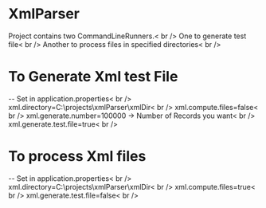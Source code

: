 # XmlParser
Project contains two CommandLineRunners.< br /> 
One to generate test file< br /> 
Another to process files in specified directories< br /> 

# To Generate Xml test File
-- Set in application.properties< br /> 
xml.directory=C:\\projects\\xmlParser\\xmlDir< br /> 
xml.compute.files=false< br /> 
xml.generate.number=100000  -> Number of Records you want< br /> 
xml.generate.test.file=true< br /> 

# To process Xml files
-- Set in application.properties< br /> 
xml.directory=C:\\projects\\xmlParser\\xmlDir< br /> 
xml.compute.files=true< br /> 
xml.generate.test.file=false< br /> 
